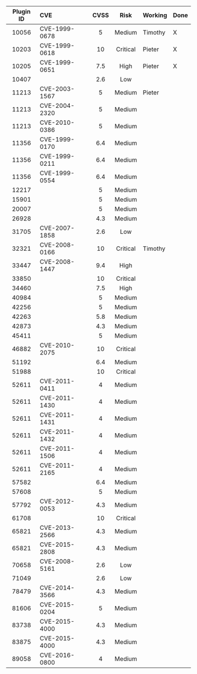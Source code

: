 Plugin ID | CVE | CVSS | Risk | Working | Done
:---: | :--- | :---: | :---:| --- | ---
10056 | CVE-1999-0678 | 5 | Medium | Timothy | X
10203 | CVE-1999-0618 | 10 | Critical | Pieter | X
10205 | CVE-1999-0651 | 7.5 | High | Pieter | X
10407 |  | 2.6 | Low |  | 
11213 | CVE-2003-1567 | 5 | Medium | Pieter | 
11213 | CVE-2004-2320 | 5 | Medium |  | 
11213 | CVE-2010-0386 | 5 | Medium |  | 
11356 | CVE-1999-0170 | 6.4 | Medium |  | 
11356 | CVE-1999-0211 | 6.4 | Medium |  | 
11356 | CVE-1999-0554 | 6.4 | Medium |  | 
12217 |  | 5 | Medium |  | 
15901 |  | 5 | Medium |  | 
20007 |  | 5 | Medium |  | 
26928 |  | 4.3 | Medium |  | 
31705 | CVE-2007-1858 | 2.6 | Low |  | 
32321 | CVE-2008-0166 | 10 | Critical | Timothy | 
33447 | CVE-2008-1447 | 9.4 | High |  | 
33850 |  | 10 | Critical |  | 
34460 |  | 7.5 | High |  | 
40984 |  | 5 | Medium |  | 
42256 |  | 5 | Medium |  | 
42263 |  | 5.8 | Medium |  | 
42873 |  | 4.3 | Medium |  | 
45411 |  | 5 | Medium |  | 
46882 | CVE-2010-2075 | 10 | Critical |  | 
51192 |  | 6.4 | Medium |  | 
51988 |  | 10 | Critical |  | 
52611 | CVE-2011-0411 | 4 | Medium |  | 
52611 | CVE-2011-1430 | 4 | Medium |  | 
52611 | CVE-2011-1431 | 4 | Medium |  | 
52611 | CVE-2011-1432 | 4 | Medium |  | 
52611 | CVE-2011-1506 | 4 | Medium |  | 
52611 | CVE-2011-2165 | 4 | Medium |  | 
57582 |  | 6.4 | Medium |  | 
57608 |  | 5 | Medium |  | 
57792 | CVE-2012-0053 | 4.3 | Medium |  | 
61708 |  | 10 | Critical |  | 
65821 | CVE-2013-2566 | 4.3 | Medium |  | 
65821 | CVE-2015-2808 | 4.3 | Medium |  | 
70658 | CVE-2008-5161 | 2.6 | Low |  | 
71049 |  | 2.6 | Low |  | 
78479 | CVE-2014-3566 | 4.3 | Medium |  | 
81606 | CVE-2015-0204 | 5 | Medium |  | 
83738 | CVE-2015-4000 | 4.3 | Medium |  | 
83875 | CVE-2015-4000 | 4.3 | Medium |  | 
89058 | CVE-2016-0800 | 4 | Medium |  | 
